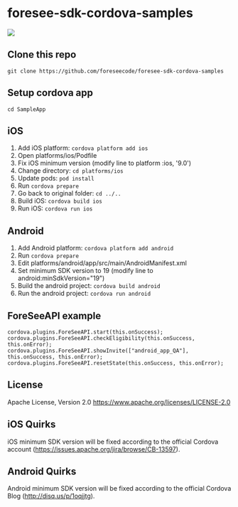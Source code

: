 # foresee-sdk-cordova-samples

![](https://github.com/foreseecode/foresee-sdk-cordova-samples/sample_app_ios.png)

## Clone this repo

```
git clone https://github.com/foreseecode/foresee-sdk-cordova-samples
```

## Setup cordova app

```
cd SampleApp
```

## iOS

1. Add iOS platform: `cordova platform add ios`
2. Open platforms/ios/Podfile
3. Fix iOS minimum version (modify line to  platform :ios, '9.0')
4. Change directory: `cd platforms/ios`
5. Update pods: `pod install`
6. Run `cordova prepare`
7. Go back to original folder: `cd ../..`
8. Build iOS: `cordova build ios`
9. Run iOS: `cordova run ios`

## Android

1. Add Android platform: `cordova platform add android`
2. Run `cordova prepare`
3. Edit platforms/android/app/src/main/AndroidManifest.xml
4. Set minimum SDK version to 19 (modify line to android:minSdkVersion="19")
5. Build the android project: `cordova build android`
6. Run the android project: `cordova run android`

## ForeSeeAPI example

```
cordova.plugins.ForeSeeAPI.start(this.onSuccess);
cordova.plugins.ForeSeeAPI.checkEligibility(this.onSuccess, this.onError);
cordova.plugins.ForeSeeAPI.showInvite(["android_app_QA"], this.onSuccess, this.onError);
cordova.plugins.ForeSeeAPI.resetState(this.onSuccess, this.onError);
```

## License 
Apache License, Version 2.0 
https://www.apache.org/licenses/LICENSE-2.0

## iOS Quirks
iOS minimum SDK version will be fixed according to the official Cordova account (https://issues.apache.org/jira/browse/CB-13597).

## Android Quirks
Android minimum SDK version will be fixed according to the official Cordova Blog (http://disq.us/p/1oqjjtg).
